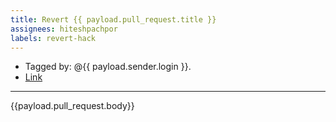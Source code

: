 ```yaml
---
title: Revert {{ payload.pull_request.title }}
assignees: hiteshpachpor
labels: revert-hack
---
```

- Tagged by: @{{ payload.sender.login }}.
- [Link]({{payload.pull_request.html_url}})

---

{{payload.pull_request.body}}
